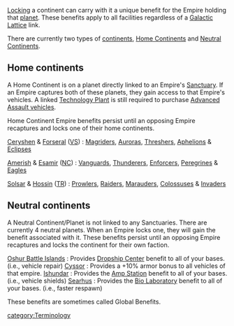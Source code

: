 [Locking](/Continental_lock "wikilink") a continent can carry with it a
unique benefit for the Empire holding that [planet](/planet "wikilink").
These benefits apply to all facilities regardless of a [Galactic
Lattice](/Galactic_Lattice "wikilink") link.

There are currently two types of [continents](/continent "wikilink"),
[Home Continents](/Home_Continent "wikilink") and [Neutral
Continents](/Neutral_Continent "wikilink").

## Home continents

A Home Continent is on a planet directly linked to an Empire's
[Sanctuary](/Sanctuary "wikilink"). If an Empire captures both of these
planets, they gain access to that Empire's vehicles. A linked
[Technology Plant](/Technology_Plant "wikilink") is still required to
purchase [Advanced Assault
vehicles](/Advanced_Assault_vehicles "wikilink").

Home Continent Empire benefits persist until an opposing Empire
recaptures and locks one of their home continents.

[Ceryshen](/Ceryshen "wikilink") & [Forseral](/Forseral "wikilink") ([VS](/VS "wikilink")) : [Magriders](/Magrider "wikilink"), [Auroras](/Aurora "wikilink"), [Threshers](/Thresher "wikilink"), [Aphelions](/Aphelion "wikilink") & [Eclipses](/Eclipse "wikilink")

<!-- -->

[Amerish](/Amerish "wikilink") & [Esamir](/Esamir "wikilink") ([NC](/NC "wikilink")) : [Vanguards](/Vanguard "wikilink"), [Thunderers](/Thunderer "wikilink"), [Enforcers](/Enforcer "wikilink"), [Peregrines](/Peregrine "wikilink") & [Eagles](/Eagle "wikilink")

<!-- -->

[Solsar](/Solsar "wikilink") & [Hossin](/Hossin "wikilink") ([TR](/TR "wikilink")) : [Prowlers](/Prowler "wikilink"), [Raiders](/Raider "wikilink"), [Marauders](/Marauder "wikilink"), [Colossuses](/Colossus "wikilink") & [Invaders](/Invader "wikilink")

## Neutral continents

A Neutral Continent/Planet is not linked to any Sanctuaries. There are
currently 4 neutral planets. When an Empire locks one, they will gain
the benefit associated with it. These benefits persist until an opposing
Empire recaptures and locks the continent for their own faction.

[Oshur Battle Islands](/Oshur "wikilink") : Provides [Dropship Center](/Dropship_Center "wikilink") benefit to all of your bases. (i.e., vehicle repair)
[Cyssor](/Cyssor "wikilink") : Provides a +10% armor bonus to all vehicles of that empire.
[Ishundar](/Ishundar "wikilink") : Provides the [Amp Station](/Amp_Station "wikilink") benefit to all of your bases. (i.e., vehicle shields)
[Searhus](/Searhus "wikilink") : Provides the [Bio Laboratory](/Bio_Laboratory "wikilink") benefit to all of your bases. (i.e., faster respawn)

These benefits are sometimes called Global Benefits.

[category:Terminology](/category:Terminology "wikilink")
